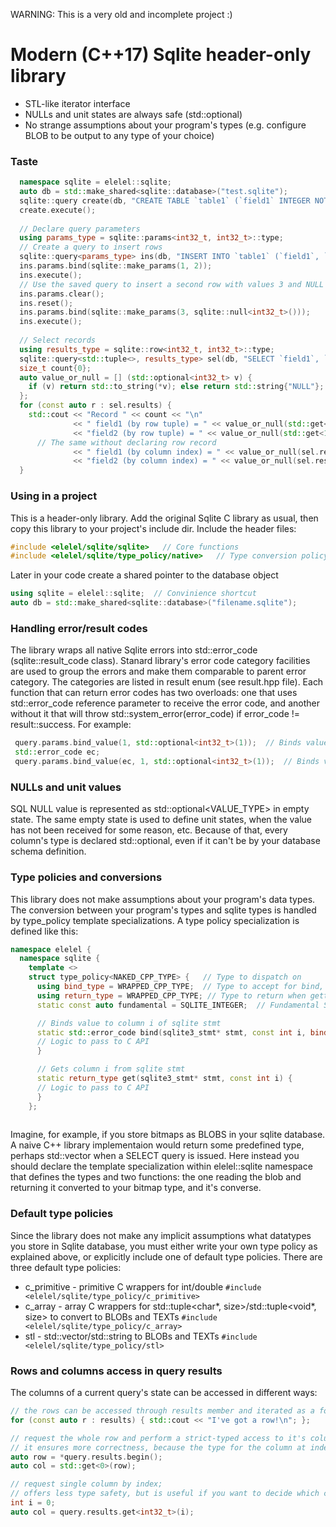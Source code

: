 WARNING: This is a very old and incomplete project :)

# Modern (C++17) Sqlite header-only library
* STL-like iterator interface
* NULLs and unit states are always safe (std::optional)
* No strange assumptions about your program's types (e.g. configure BLOB to be output to any type of your choice)
### Taste
```c++
  namespace sqlite = elelel::sqlite;
  auto db = std::make_shared<sqlite::database>("test.sqlite");
  sqlite::query create(db, "CREATE TABLE `table1` (`field1` INTEGER NOT NULL, `field2` INTEGER);");
  create.execute();
  
  // Declare query parameters
  using params_type = sqlite::params<int32_t, int32_t>::type;
  // Create a query to insert rows
  sqlite::query<params_type> ins(db, "INSERT INTO `table1` (`field1`, `field2`) VALUES (?, ?)");
  ins.params.bind(sqlite::make_params(1, 2));
  ins.execute();
  // Use the saved query to insert a second row with values 3 and NULL
  ins.params.clear();
  ins.reset();
  ins.params.bind(sqlite::make_params(3, sqlite::null<int32_t>()));
  ins.execute();
  
  // Select records
  using results_type = sqlite::row<int32_t, int32_t>::type;
  sqlite::query<std::tuple<>, results_type> sel(db, "SELECT `field1`, `field2` FROM `table1`");
  size_t count{0};
  auto value_or_null = [] (std::optional<int32_t> v) {
    if (v) return std::to_string(*v); else return std::string{"NULL"};
  };
  for (const auto r : sel.results) {
    std::cout << "Record " << count << "\n"
              << " field1 (by row tuple) = " << value_or_null(std::get<0>(r)) << ", "
              << "field2 (by row tuple) = " << value_or_null(std::get<1>(r)) << "\n"
      // The same without declaring row record
              << " field1 (by column index) = " << value_or_null(sel.results.get<int32_t>(0)) << ", "
              << "field2 (by column index) = " << value_or_null(sel.results.get<int32_t>(1)) << "\n";
  }
```

### Using in a project
This is a header-only library. Add the original Sqlite C library as usual, then copy this library to your project's include dir.
Include the header files:
```c++
#include <elelel/sqlite/sqlite>   // Core functions
#include <elelel/sqlite/type_policy/native>   // Type conversion policy of your choice
```
Later in your code create a shared pointer to the database object
```c++
using sqlite = elelel::sqlite;  // Convinience shortcut
auto db = std::make_shared<sqlite::database>("filename.sqlite");
```

### Handling error/result codes
The library wraps all native Sqlite errors into std::error_code (sqlite::result_code class). Stanard library's error code category facilities are used to group the errors and make them comparable to parent error category. The categories are listed in result enum (see result.hpp file). Each function that can return error codes has two overloads: one that uses std::error_code reference parameter to receive the error code, and another without it that will throw std::system_error(error_code) if error_code != result::success. For example:
```c++
 query.params.bind_value(1, std::optional<int32_t>(1));  // Binds value 1 to query parameters, throws std::system_error if fails
 std::error_code ec;
 query.params.bind_value(ec, 1, std::optional<int32_t>(1));  // Binds value 1 to query parameters, doesn't throw, but fills ec in case of error
```

### NULLs and unit values
SQL NULL value is represented as std::optional<VALUE_TYPE> in empty state. The same empty state is used to define unit states, when the value has not been received for some reason, etc. Because of that, every column's type is declared std::optional, even
if it can't be by your database schema definition.

### Type policies and conversions
This library does not make assumptions about your program's data types. The conversion between your program's types and sqlite types is handled by type_policy<TYPE> template specializations. A type policy specialization is defined like this:
```c++
namespace elelel {
  namespace sqlite {
    template <>
    struct type_policy<NAKED_CPP_TYPE> {   // Type to dispatch on
      using bind_type = WRAPPED_CPP_TYPE;  // Type to accept for bind, usually const std::otpional<NAKED_CPP_TYPE>&
      using return_type = WRAPPED_CPP_TYPE; // Type to return when gettin, usually std::optional<NAKED_CPP_TYPE>
      static const auto fundamental = SQLITE_INTEGER;  // Fundamental SQLITE constant

      // Binds value to column i of sqlite stmt
      static std::error_code bind(sqlite3_stmt* stmt, const int i, bind_type value) {
      // Logic to pass to C API
      }

      // Gets column i from sqlite stmt
      static return_type get(sqlite3_stmt* stmt, const int i) {
      // Logic to pass to C API
      }
    };
  
```  
Imagine, for example, if you store bitmaps as BLOBS in your sqlite database. A naive C++ library implementaion would return some predefined type, perhaps std::vector<char> when a SELECT query is issued. Here instead you should declare the template specialization within elelel::sqlite namespace that defines the types and two functions: the one reading the blob and returning it converted to your bitmap type, and it's converse.

### Default type policies
Since the library does not make any implicit assumptions what datatypes you store in Sqlite database, you must either
write your own type policy as explained above, or explicitly include one of default type policies.
There are three default type policies:
 - c_primitive - primitive C wrappers for int/double ```#include <elelel/sqlite/type_policy/c_primitive>```
 - c_array - array C wrappers for std::tuple<char*, size>/std::tuple<void*, size> to convert to BLOBs and TEXTs ```#include <elelel/sqlite/type_policy/c_array>```
 - stl - std::vector<char>/std::string to BLOBs and TEXTs ```#include <elelel/sqlite/type_policy/stl>```

### Rows and columns access in query results
The columns of a current query's state can be accessed in different ways:
```c++
// the rows can be accessed through results member and iterated as a forward_iterator
for (const auto r : results) { std::cout << "I've got a row!\n"; };

// request the whole row and perform a strict-typed access to it's column;
// it ensures more correctness, because the type for the column at index is always matched against query's result type declaration
auto row = *query.results.begin();
auto col = std::get<0>(row);

// request single column by index;
// offers less type safety, but is useful if you want to decide which column to read dynamically at runtime
int i = 0;
auto col = query.results.get<int32_t>(i);
```
